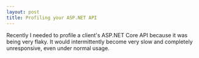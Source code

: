 ```yaml
---
layout: post
title: Profiling your ASP.NET API
---
```


Recently I needed to profile a client's ASP.NET Core API because it was being very flaky. It would intermittently become very slow and completely unresponsive, even under normal usage.